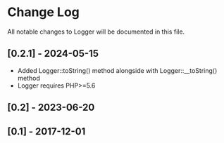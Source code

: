 # Change Log
All notable changes to Logger will be documented in this file.

[0.2.1] - 2024-05-15
--------------------

* Added Logger::toString() method alongside with Logger::__toString() method
* Logger requires PHP>=5.6

[0.2] - 2023-06-20
------------------

[0.1] - 2017-12-01
------------------
